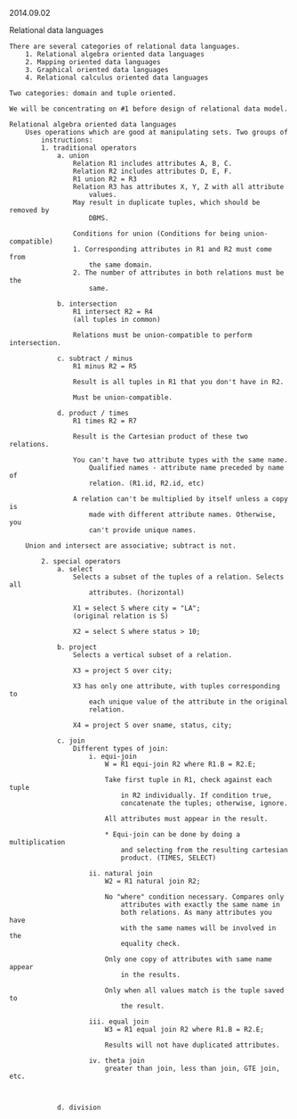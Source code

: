 2014.09.02

Relational data languages

    There are several categories of relational data languages. 
        1. Relational algebra oriented data languages
        2. Mapping oriented data languages
        3. Graphical oriented data languages
        4. Relational calculus oriented data languages

    Two categories: domain and tuple oriented. 

    We will be concentrating on #1 before design of relational data model. 

    Relational algebra oriented data languages
        Uses operations which are good at manipulating sets. Two groups of 
            instructions: 
            1. traditional operators
                a. union
                    Relation R1 includes attributes A, B, C. 
                    Relation R2 includes attributes D, E, F. 
                    R1 union R2 = R3
                    Relation R3 has attributes X, Y, Z with all attribute 
                        values.
                    May result in duplicate tuples, which should be removed by 
                        DBMS.
                    
                    Conditions for union (Conditions for being union-compatible)
                    1. Corresponding attributes in R1 and R2 must come from 
                        the same domain. 
                    2. The number of attributes in both relations must be the 
                        same. 
                
                b. intersection
                    R1 intersect R2 = R4
                    (all tuples in common)

                    Relations must be union-compatible to perform intersection. 
                
                c. subtract / minus
                    R1 minus R2 = R5

                    Result is all tuples in R1 that you don't have in R2.
                
                    Must be union-compatible.

                d. product / times
                    R1 times R2 = R7
                    
                    Result is the Cartesian product of these two relations. 

                    You can't have two attribute types with the same name. 
                        Qualified names - attribute name preceded by name of 
                        relation. (R1.id, R2.id, etc)

                    A relation can't be multiplied by itself unless a copy is 
                        made with different attribute names. Otherwise, you 
                        can't provide unique names.

        Union and intersect are associative; subtract is not.

            2. special operators
                a. select
                    Selects a subset of the tuples of a relation. Selects all 
                        attributes. (horizontal)

                    X1 = select S where city = "LA";
                    (original relation is S)

                    X2 = select S where status > 10;

                b. project
                    Selects a vertical subset of a relation. 

                    X3 = project S over city;

                    X3 has only one attribute, with tuples corresponding to 
                        each unique value of the attribute in the original 
                        relation.
                
                    X4 = project S over sname, status, city;

                c. join
                    Different types of join: 
                        i. equi-join
                            W = R1 equi-join R2 where R1.B = R2.E;
                            
                            Take first tuple in R1, check against each tuple 
                                in R2 individually. If condition true, 
                                concatenate the tuples; otherwise, ignore.

                            All attributes must appear in the result.
                
                            * Equi-join can be done by doing a multiplication 
                                and selecting from the resulting cartesian 
                                product. (TIMES, SELECT)

                        ii. natural join
                            W2 = R1 natural join R2;

                            No "where" condition necessary. Compares only 
                                attributes with exactly the same name in 
                                both relations. As many attributes you have 
                                with the same names will be involved in the 
                                equality check.

                            Only one copy of attributes with same name appear 
                                in the results. 

                            Only when all values match is the tuple saved to 
                                the result.

                        iii. equal join
                            W3 = R1 equal join R2 where R1.B = R2.E;
                                
                            Results will not have duplicated attributes. 
                            
                        iv. theta join
                            greater than join, less than join, GTE join, etc.

                        

                d. division
                    
